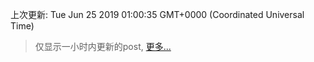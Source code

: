 
  
 上次更新: Tue Jun 25 2019 01:00:35 GMT+0000 (Coordinated Universal Time) 

 > 仅显示一小时内更新的post, [更多...](screenshots/)
  